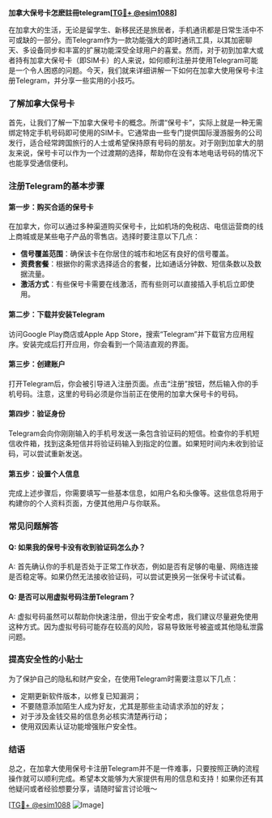 **加拿大保号卡怎麽註冊telegram[[TG💪+ @esim1088](https://t.me/s/esim1088)]**

在加拿大的生活，无论是留学生、新移民还是旅居者，手机通讯都是日常生活中不可或缺的一部分。而Telegram作为一款功能强大的即时通讯工具，以其加密聊天、多设备同步和丰富的扩展功能深受全球用户的喜爱。然而，对于初到加拿大或者持有加拿大保号卡（即SIM卡）的人来说，如何顺利注册并使用Telegram可能是一个令人困惑的问题。今天，我们就来详细讲解一下如何在加拿大使用保号卡注册Telegram，并分享一些实用的小技巧。

### 了解加拿大保号卡

首先，让我们了解一下加拿大保号卡的概念。所谓“保号卡”，实际上就是一种无需绑定特定手机号码即可使用的SIM卡。它通常由一些专门提供国际漫游服务的公司发行，适合经常跨国旅行的人士或希望保持原有号码的朋友。对于刚到加拿大的朋友来说，保号卡可以作为一个过渡期的选择，帮助你在没有本地电话号码的情况下也能享受通信便利。

### 注册Telegram的基本步骤

#### 第一步：购买合适的保号卡
在加拿大，你可以通过多种渠道购买保号卡，比如机场的免税店、电信运营商的线上商城或是某些电子产品的零售店。选择时要注意以下几点：
- **信号覆盖范围**：确保该卡在你居住的城市和地区有良好的信号覆盖。
- **资费套餐**：根据你的需求选择适合的套餐，比如通话分钟数、短信条数以及数据流量。
- **激活方式**：有些保号卡需要在线激活，而有些则可以直接插入手机后立即使用。

#### 第二步：下载并安装Telegram
访问Google Play商店或Apple App Store，搜索“Telegram”并下载官方应用程序。安装完成后打开应用，你会看到一个简洁直观的界面。

#### 第三步：创建账户
打开Telegram后，你会被引导进入注册页面。点击“注册”按钮，然后输入你的手机号码。注意，这里的号码必须是你当前正在使用的加拿大保号卡的号码。

#### 第四步：验证身份
Telegram会向你刚刚输入的手机号发送一条包含验证码的短信。检查你的手机短信收件箱，找到这条短信并将验证码输入到指定的位置。如果短时间内未收到验证码，可以尝试重新发送。

#### 第五步：设置个人信息
完成上述步骤后，你需要填写一些基本信息，如用户名和头像等。这些信息将用于构建你的个人资料页面，方便其他用户与你联系。

### 常见问题解答

#### Q: 如果我的保号卡没有收到验证码怎么办？
A: 首先确认你的手机是否处于正常工作状态，例如是否有足够的电量、网络连接是否稳定等。如果仍然无法接收验证码，可以尝试更换另一张保号卡试试看。

#### Q: 是否可以用虚拟号码注册Telegram？
A: 虚拟号码虽然可以帮助你快速注册，但出于安全考虑，我们建议尽量避免使用这种方式。因为虚拟号码可能存在较高的风险，容易导致账号被盗或其他隐私泄露问题。

### 提高安全性的小贴士

为了保护自己的隐私和财产安全，在使用Telegram时需要注意以下几点：
- 定期更新软件版本，以修复已知漏洞；
- 不要随意添加陌生人成为好友，尤其是那些主动请求添加的好友；
- 对于涉及金钱交易的信息务必核实清楚再行动；
- 使用双因素认证功能增强账户安全性。

### 结语

总之，在加拿大使用保号卡注册Telegram并不是一件难事，只要按照正确的流程操作就可以顺利完成。希望本文能够为大家提供有用的信息和支持！如果你还有其他疑问或者经验想要分享，请随时留言讨论哦～ 

[[TG💪+ @esim1088](https://t.me/s/esim1088) ![Image](https://i.postimg.cc/4NQfJmqS/Snipaste-2025-05-13-00-14-12.png)]